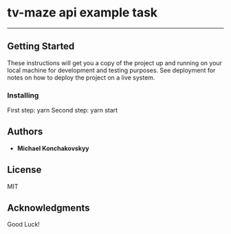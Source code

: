 # tv-maze api example task
__________________________
## Getting Started

These instructions will get you a copy of the project up and running on your local machine for development and testing purposes. See deployment for notes on how to deploy the project on a live system.

### Installing

First step: yarn
Second step: yarn start

## Authors

* **Michael Konchakovskyy** 

## License

MIT

## Acknowledgments

Good Luck!
